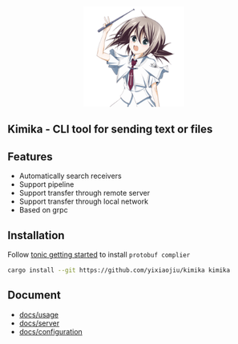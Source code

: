 <div align="center">
  <img src="assets/kimika.png" alt="Yazi logo" width="200">
</div>

## Kimika - CLI tool for sending text or files

## Features

- Automatically search receivers
- Support pipeline
- Support transfer through remote server
- Support transfer through local network
- Based on grpc

## Installation

Follow [tonic getting started](https://github.com/hyperium/tonic?tab=readme-ov-file#dependencies) to install `protobuf complier`

```sh
cargo install --git https://github.com/yixiaojiu/kimika kimika
```

## Document

- [docs/usage](/docs/usage.md)
- [docs/server](/docs/server.md)
- [docs/configuration](/docs/configuration.md)
